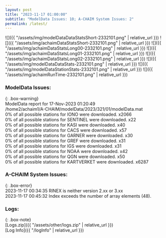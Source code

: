 ```yaml
---
layout: post
title: "2023-11-17 01:00:00"
subtitle: "ModelData Issues: 10; A-CHAIM System Issues: 2"
permalink: /latest/
---
```


![]({{ "/assets/img/modelDataDataStatsShort-2332101.png" | relative_url }})
![]({{ "/assets/img/achaimDataStatsShort-2332101.png" | relative_url }})
![]({{ "/assets/img/achaimDataStatsLong00-2332101.png" | relative_url }})
![]({{ "/assets/img/achaimDataStatsLong01-2332101.png" | relative_url }})
![]({{ "/assets/img/achaimDataStatsLong02-2332101.png" | relative_url }})
![]({{ "/assets/img/modelDataDataStats-2332101.png" | relative_url }})
![]({{ "/assets/img/modelDataStationStats-2332101.png" | relative_url }})
![]({{ "/assets/img/achaimRunTime-2332101.png" | relative_url }})


### ModelData Issues:  
  
{: .box-warning}  
 ModelData report for 17-Nov-2023 01:20:49   
 /home2/achaim1/A-CHAIM/modelData/2023/321/01/modelData.mat   
 0% of all possible stations for IONO were downloaded. x2066   
 0% of all possible stations for SENTINEL were downloaded. x22   
 0% of all possible stations for KASI were downloaded. x40   
 0% of all possible stations for CACS were downloaded. x57   
 0% of all possible stations for GARNER were downloaded. x30   
 0% of all possible stations for GREF were downloaded. x31   
 0% of all possible stations for IGS were downloaded. x31   
 0% of all possible stations for NOAA were downloaded. x42   
 0% of all possible stations for QGN were downloaded. x50   
 0% of all possible stations for KARTVERKET were downloaded. x6287   
  
### A-CHAIM System Issues:  
  
{: .box-error}  
2023-11-17 00:34:35 RINEX is neither version 2.xx or 3.xx  
2023-11-17 00:45:32 Index exceeds the number of array elements (48).  

### Logs:  
  
{: .box-note}  
[Logs.zip]({{ "/assets/other/logs.zip" | relative_url }})  
[Log Info]({{ "/logInfo" | relative_url }})  
